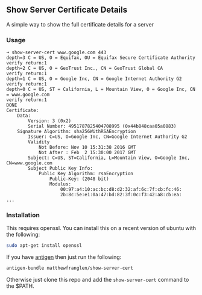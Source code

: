 Show Server Certificate Details
-------------------------------

A simple way to show the full certificate details for a server

### Usage

```
➜ show-server-cert www.google.com 443
depth=3 C = US, O = Equifax, OU = Equifax Secure Certificate Authority
verify return:1
depth=2 C = US, O = GeoTrust Inc., CN = GeoTrust Global CA
verify return:1
depth=1 C = US, O = Google Inc, CN = Google Internet Authority G2
verify return:1
depth=0 C = US, ST = California, L = Mountain View, O = Google Inc, CN = www.google.com
verify return:1
DONE
Certificate:
    Data:
        Version: 3 (0x2)
        Serial Number: 4951787825404708995 (0x44b848caa05a0883)
    Signature Algorithm: sha256WithRSAEncryption
        Issuer: C=US, O=Google Inc, CN=Google Internet Authority G2
        Validity
            Not Before: Nov 10 15:31:38 2016 GMT
            Not After : Feb  2 15:30:00 2017 GMT
        Subject: C=US, ST=California, L=Mountain View, O=Google Inc, CN=www.google.com
        Subject Public Key Info:
            Public Key Algorithm: rsaEncryption
                Public-Key: (2048 bit)
                Modulus:
                    00:97:a4:10:ac:bc:d8:d2:32:af:6c:7f:cb:fc:46:
                    2b:8c:5e:e1:0a:47:bd:82:3f:0c:f3:42:a8:cb:ea:
...
```

### Installation

This requires openssl. You can install this on a recent version of ubuntu with the following:

```bash
sudo apt-get install openssl
```

If you have [antigen](https://github.com/zsh-users/antigen) then just run the following:

```bash
antigen-bundle matthewfranglen/show-server-cert
```

Otherwise just clone this repo and add the `show-server-cert` command to the $PATH.

